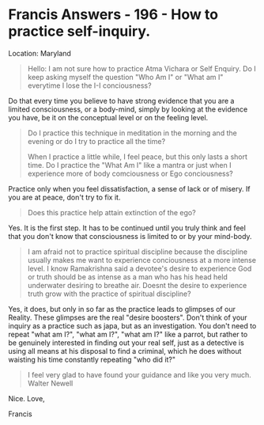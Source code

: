 # Francis Answers - 196 - How to practice self-inquiry.

Location: Maryland

>Hello: I am not sure how to practice Atma Vichara or Self Enquiry. Do I keep asking myself the question "Who Am I" or "What am I" everytime I lose the I-I conciousness?

Do that every time you believe to have strong evidence that you are a limited consciousness, or a body-mind, simply by looking at the evidence you have, be it on the conceptual level or on the feeling level.

>Do I practice this technique in meditation in the morning and the evening or do I try to practice all the time?
>
>When I practice a little while, I feel peace, but this only lasts a short time. Do I practice the "What Am I" like a mantra or just when I experience more of body comciousness or Ego conciousness?

Practice only when you feel dissatisfaction, a sense of lack or of misery. If you are at peace, don't try to fix it.

>Does this practice help attain extinction of the ego?

Yes. It is the first step. It has to be continued until you truly think and feel that you don't know that consciousness is limited to or by your mind-body.

>I am afraid not to practice spiritual discipline because the discipline usually makes me want to experience conciousness at a more intense level. I know Ramakrishna said a devotee\'s desire to experience God or truth should be as intense as a man who has his head held underwater desiring to breathe air. Doesnt the desire to experience truth grow with the practice of spiritual discipline?

Yes, it does, but only in so far as the practice leads to glimpses of our Reality. These glimpses are the real "desire boosters". Don't think of your inquiry as a practice such as japa, but as an investigation. You don't need to repeat "what am I?", "what am I?", "what am I?" like a parrot, but rather to be genuinely interested in finding out your real self, just as a detective is using all means at his disposal to find a criminal, which he does without waisting his time constantly repeating "who did it?"

>I feel very glad to have found your guidance and like you very much. Walter Newell

Nice. Love,

Francis